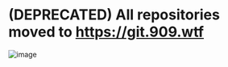 # (DEPRECATED) All repositories moved to https://git.909.wtf

![image](https://github.com/user-attachments/assets/1fe5d929-ddb8-4eda-a81c-67bbe122d611)
